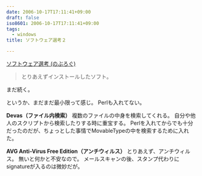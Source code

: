 ```yaml
---
date: 2006-10-17T17:11:41+09:00
draft: false
iso8601: 2006-10-17T17:11:41+09:00
tags:
  - windows
title: ソフトウェア選考２

---
```


[ソフトウェア選考 (のぶろぐ)](/2006/10/16/161933/)

<blockquote>とりあえずインストールしたソフト。</blockquote>

まだ続く。

というか、まだまだ最小限って感じ。
Perlも入れてない。

<strong>Devas（ファイル内検索）</strong>
複数のファイルの中身を検索してくれる。
自分や他人のスクリプトから検索したりする時に重宝する。
Perlを入れてからでも十分だったのだが、ちょっとした事情でMovableTypeの中を検索するために入れた。

<strong>AVG Anti-Virus Free Edition（アンチウィルス）</strong>
とりあえず、アンチウィルス。
無いと何かと不安なので。
メールスキャンの後、スタンプ代わりにsignatureが入るのは微妙だが。
